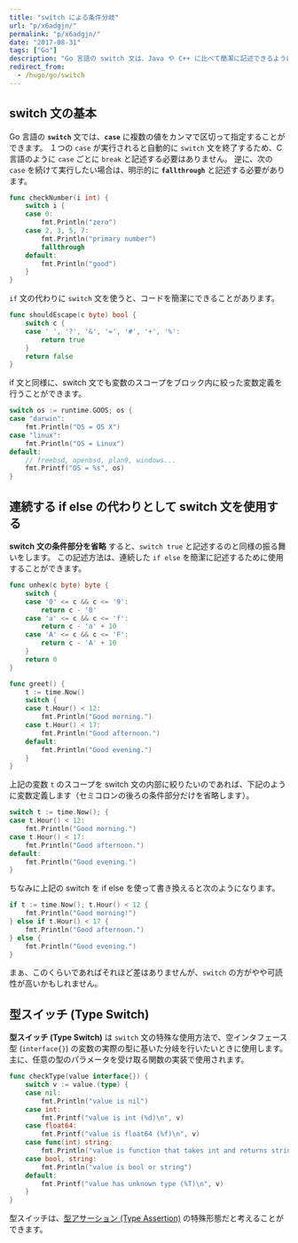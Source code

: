 ```yaml
---
title: "switch による条件分岐"
url: "p/x6adgjn/"
permalink: "p/x6adgjn/"
date: "2017-08-31"
tags: ["Go"]
description: "Go 言語の switch 文は、Java や C++ に比べて簡潔に記述できるようになっています。"
redirect_from:
  - /hugo/go/switch
---
```


switch 文の基本
----

Go 言語の __`switch`__ 文では、__`case`__ に複数の値をカンマで区切って指定することができます。
１つの `case` が実行されると自動的に `switch` 文を終了するため、C 言語のように `case` ごとに `break` と記述する必要はありません。
逆に、次の `case` を続けて実行したい場合は、明示的に __`fallthrough`__ と記述する必要があります。

~~~ go
func checkNumber(i int) {
	switch i {
	case 0:
		fmt.Println("zero")
	case 2, 3, 5, 7:
		fmt.Println("primary number")
		fallthrough
	default:
		fmt.Println("good")
	}
}
~~~

`if` 文の代わりに `switch` 文を使うと、コードを簡潔にできることがあります。

~~~ go
func shouldEscape(c byte) bool {
	switch c {
	case ' ', '?', '&', '=', '#', '+', '%':
		return true
	}
	return false
}
~~~

if 文と同様に、switch 文でも変数のスコープをブロック内に絞った変数定義を行うことができます。

~~~ go
switch os := runtime.GOOS; os {
case "darwin":
	fmt.Println("OS = OS X")
case "linux":
	fmt.Println("OS = Linux")
default:
	// freebsd, openbsd, plan9, windows...
	fmt.Printf("OS = %s", os)
}
~~~


連続する if else の代わりとして switch 文を使用する
----

__switch 文の条件部分を省略__ すると、`switch true` と記述するのと同様の振る舞いをします。
この記述方法は、連続した `if else` を簡潔に記述するために使用することができます。

~~~ go
func unhex(c byte) byte {
	switch {
	case '0' <= c && c <= '9':
		return c - '0'
	case 'a' <= c && c <= 'f':
		return c - 'a' + 10
	case 'A' <= c && c <= 'F':
		return c - 'A' + 10
	}
	return 0
}
~~~

~~~ go
func greet() {
	t := time.Now()
	switch {
	case t.Hour() < 12:
		fmt.Println("Good morning.")
	case t.Hour() < 17:
		fmt.Println("Good afternoon.")
	default:
		fmt.Println("Good evening.")
	}
}
~~~

上記の変数 `t` のスコープを switch 文の内部に絞りたいのであれば、下記のように変数定義します（セミコロンの後ろの条件部分だけを省略します）。

~~~ go
switch t := time.Now(); {
case t.Hour() < 12:
	fmt.Println("Good morning.")
case t.Hour() < 17:
	fmt.Println("Good afternoon.")
default:
	fmt.Println("Good evening.")
}
~~~

ちなみに上記の switch を if else を使って書き換えると次のようになります。

~~~ go
if t := time.Now(); t.Hour() < 12 {
	fmt.Println("Good morning!")
} else if t.Hour() < 17 {
	fmt.Println("Good afternoon.")
} else {
	fmt.Println("Good evening.")
}
~~~

まぁ、このくらいであればそれほど差はありませんが、`switch` の方がやや可読性が高いかもしれません。


型スイッチ (Type Switch)
----

**型スイッチ (Type Switch)** は `switch` 文の特殊な使用方法で、空インタフェース型 (`interface{}`) の変数の実際の型に基いた分岐を行いたいときに使用します。
主に、任意の型のパラメータを受け取る関数の実装で使用されます。

~~~ go
func checkType(value interface{}) {
	switch v := value.(type) {
	case nil:
		fmt.Println("value is nil")
	case int:
		fmt.Printf("value is int (%d)\n", v)
	case float64:
		fmt.Printf("value is float64 (%f)\n", v)
	case func(int) string:
		fmt.Println("value is function that takes int and returns string")
	case bool, string:
		fmt.Println("value is bool or string")
	default:
		fmt.Printf("value has unknown type (%T)\n", v)
	}
}
~~~

型スイッチは、[型アサーション (Type Assertion)](/p/jruz369) の特殊形態だと考えることができます。

